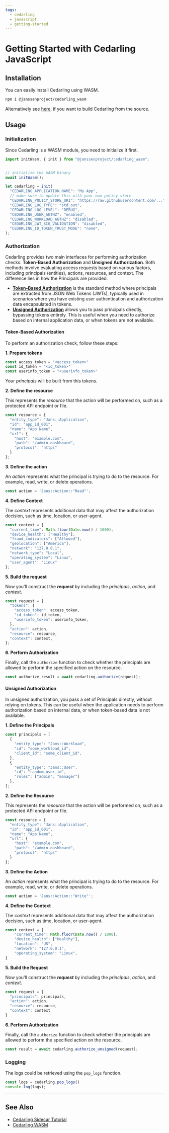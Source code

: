 ```yaml
---
tags:
  - cedarling
  - javascript
  - getting-started
---
```


# Getting Started with Cedarling JavaScript

## Installation

You can easily install Cedarling using WASM.

```sh
npm i @janssenproject/cedarling_wasm
```

Alternatively see [here](../cedarling-wasm.md), if you want to build Cedarling from the source.

## Usage

### Initialization

Since Cedarling is a WASM module, you need to initialize it first.

```js
import initWasm, { init } from "@janssenproject/cedarling_wasm";


// initialize the WASM binary
await initWasm();

let cedarling = init(
  "CEDARLING_APPLICATION_NAME": "My App",
  // make sure to update this with your own policy store
  "CEDARLING_POLICY_STORE_URI": "https://raw.githubusercontent.com/...",
  "CEDARLING_LOG_TYPE": "std_out",
  "CEDARLING_LOG_LEVEL": "DEBUG",
  "CEDARLING_USER_AUTHZ": "enabled",
  "CEDARLING_WORKLOAD_AUTHZ": "disabled",
  "CEDARLING_JWT_SIG_VALIDATION": "disabled",
  "CEDARLING_ID_TOKEN_TRUST_MODE": "none",
);
```

### Authorization

Cedarling provides two main interfaces for performing authorization checks: **Token-Based Authorization** and **Unsigned Authorization**. Both methods involve evaluating access requests based on various factors, including principals (entities), actions, resources, and context. The difference lies in how the Principals are provided.

- [**Token-Based Authorization**](#token-based-authorization) is the standard method where principals are extracted from JSON Web Tokens (JWTs), typically used in scenarios where you have existing user authentication and authorization data encapsulated in tokens.
- [**Unsigned Authorization**](#unsigned-authorization) allows you to pass principals directly, bypassing tokens entirely. This is useful when you need to authorize based on internal application data, or when tokens are not available.

#### Token-Based Authorization

To perform an authorization check, follow these steps:

**1. Prepare tokens**

```js
const access_token = "<access_token>"
const id_token = "<id_token>"
const userinfo_token = "<userinfo_token>"
```

Your *principals* will be built from this tokens.

**2. Define the resource**

This represents the *resource* that the action will be performed on, such as a protected API endpoint or file.

```js
const resource = {
  "entity_type": "Jans::Application",
  "id": "app_id_001",
  "name": "App Name",
  "url": {
    "host": "example.com",
    "path": "/admin-dashboard",
    "protocol": "https"
  }
};
```

**3. Define the action**

An *action* represents what the principal is trying to do to the resource. For example, read, write, or delete operations.

```js
const action = 'Jans::Action::"Read"';
```

**4. Define Context**

The *context* represents additional data that may affect the authorization decision, such as time, location, or user-agent.

```js
const context = {
  "current_time": Math.floor(Date.now() / 1000),
  "device_health": ["Healthy"],
  "fraud_indicators": ["Allowed"],
  "geolocation": ["America"],
  "network": "127.0.0.1",
  "network_type": "Local",
  "operating_system": "Linux",
  "user_agent": "Linux"
};
```

**5. Build the request**

Now you'll construct the ***request*** by including the *principals*, *action*, and *context*.

```js
const request = {
  "tokens": {
    "access_token": access_token,
    "id_token": id_token,
    "userinfo_token": userinfo_token,
  },
  "action": action,
  "resource": resource,
  "context": context,
};
```

**6. Perform Authorization**

Finally, call the `authorize` function to check whether the principals are allowed to perform the specified action on the resource.

```js
const authorize_result = await cedarling.authorize(request);
```

#### Unsigned Authorization

In unsigned authorization, you pass a set of Principals directly, without relying on tokens. This can be useful when the application needs to perform authorization based on internal data, or when token-based data is not available.

**1. Define the Principals**

```js
const principals = [
  {
    "entity_type": "Jans::Workload",
    "id": "some_workload_id",
    "client_id": "some_client_id",
  },
  {
    "entity_type": "Jans::User",
    "id": "random_user_id",
    "roles": ["admin", "manager"]
  },
];
```

**2. Define the Resource**

This represents the *resource* that the action will be performed on, such as a protected API endpoint or file.

```js
const resource = { 
  "entity_type": "Jans::Application",
  "id": "app_id_001",
  "name": "App Name",
  "url": {
    "host": "example.com",
    "path": "/admin-dashboard",
    "protocol": "https"
  }
};
```

**3. Define the Action**

An *action* represents what the principal is trying to do to the resource. For example, read, write, or delete operations.

```js
const action = 'Jans::Action::"Write"';
```

**4. Define the Context**

The *context* represents additional data that may affect the authorization decision, such as time, location, or user-agent.

```js
const context = {
    "current_time": Math.floor(Date.now() / 1000),
    "device_health": ["Healthy"],
    "location": "US",
    "network": "127.0.0.1",
    "operating_system": "Linux",
}
```

**5. Build the Request**

Now you'll construct the ***request*** by including the *principals*, *action*, and *context*.

```js
const request = {
  "principals": principals,
  "action": action,
  "resource": resource,
  "context": context
}
```

**6. Perform Authorization**

Finally, call the `authorize` function to check whether the principals are allowed to perform the specified action on the resource.

```js
const result = await cedarling.authorize_unsigned(request);
```

### Logging

The logs could be retrieved using the `pop_logs` function.

```js
const logs = cedarling.pop_logs()
console.log(logs);
```

---

## See Also

- [Cedarling Sidecar Tutorial](../cedarling-sidecar-tutorial.md)
- [Cedarling WASM](../cedarling-wasm.md)

